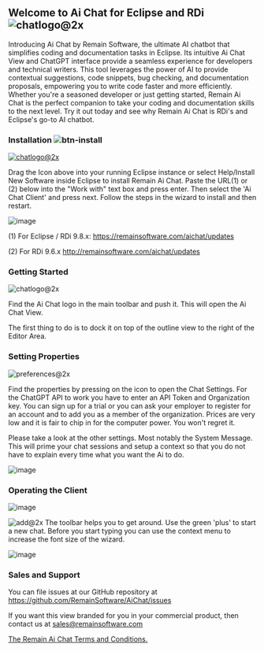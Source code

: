 ## Welcome to Ai Chat for Eclipse and RDi ![chatlogo@2x](https://user-images.githubusercontent.com/180969/236005047-d1b21763-83b8-4df8-a3f7-3463cc2ab920.png)
 
Introducing Ai Chat by Remain Software, the ultimate AI chatbot that simplifies coding and documentation tasks in Eclipse. Its intuitive Ai Chat View and ChatGPT interface provide a seamless experience for developers and technical writers. This tool leverages the power of AI to provide contextual suggestions, code snippets, bug checking, and documentation proposals, empowering you to write code faster and more efficiently. Whether you're a seasoned developer or just getting started, Remain Ai Chat is the perfect companion to take your coding and documentation skills to the next level. Try it out today and see why Remain Ai Chat is RDi's and Eclipse's go-to AI chatbot.

### Installation ![btn-install](https://user-images.githubusercontent.com/180969/236006158-82ba5e38-4f7f-4148-84e2-7224648b02cf.svg)
 [![chatlogo@2x](https://user-images.githubusercontent.com/180969/236005047-d1b21763-83b8-4df8-a3f7-3463cc2ab920.png)](https://marketplace.eclipse.org/marketplace-client-intro?mpc_install=5590748)

Drag the Icon above into your running Eclipse instance or select Help/Install New Software inside Eclipse to install Remain Ai Chat. Paste the URL(1) or (2) below into the "Work with" text box and press enter. Then select the 'Ai Chat Client' and press next. Follow the steps in the wizard to install and then restart.

![image](https://user-images.githubusercontent.com/180969/236003561-3306f42b-8fd3-4924-8237-91b0c6f24162.png)

(1) For Eclipse / RDi 9.8.x: https://remainsoftware.com/aichat/updates

(2) For RDi 9.6.x http://remainsoftware.com/aichat/updates

### Getting Started
![chatlogo@2x](https://user-images.githubusercontent.com/180969/236005422-07fff3c7-dd4b-4dd3-9a65-9541e41bead5.png)

Find the Ai Chat logo in the main toolbar and push it. This will open the Ai Chat View.

The first thing to do is to dock it on top of the outline view to the right of the Editor Area.

### Setting Properties
![preferences@2x](https://user-images.githubusercontent.com/180969/236005274-1507d5e6-11f8-4ed3-b20d-bac43242b7e3.png)

Find the properties by pressing on the icon to open the Chat Settings. For the ChatGPT API to work you have to enter an API Token and Organization key. You can sign up for a trial or you can ask your employer to register for an account and to add you as a member of the organization. Prices are very low and it is fair to chip in for the computer power. You won't regret it.

Please take a look at the other settings. Most notably the System Message. This will prime your chat sessions and setup a context so that you do not have to explain every time what you want the Ai to do.

![image](https://user-images.githubusercontent.com/180969/236003968-0c257532-44a9-4864-a38c-a9e49ac0c218.png)

### Operating the Client
![image](https://user-images.githubusercontent.com/180969/236004048-7da2d8c8-85c1-4324-91cf-fe77a830e490.png)

![add@2x](https://user-images.githubusercontent.com/180969/236005515-a324c6a0-b179-4dd6-b806-80c1a79ebd90.png)
The toolbar helps you to get around. Use the green 'plus' to start a new chat. Before you start typing you can use the context menu to increase the font size of the wizard.

![image](https://user-images.githubusercontent.com/180969/236004218-7cd7746e-2d2f-4c47-839e-9a9ddde6d8fb.png)

### Sales and Support
You can file issues at our GitHub repository at
https://github.com/RemainSoftware/AiChat/issues

If you want this view branded for you in your commercial product, then contact us at
sales@remainsoftware.com

[The Remain Ai Chat Terms and Conditions.](https://remainsoftware.com/remain_chat_terms_and_conditions)

